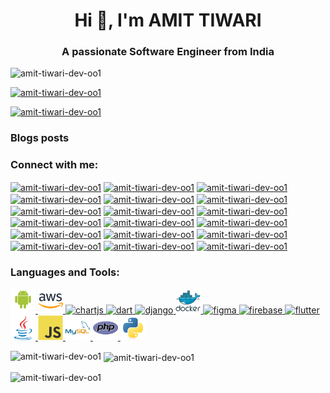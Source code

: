 <h1 align="center">Hi 👋, I'm AMIT TIWARI</h1>
<h3 align="center">A passionate Software Engineer from India</h3>

<p align="left"> <img src="https://komarev.com/ghpvc/?username=amit-tiwari-dev-oo1&label=Profile%20views&color=0e75b6&style=flat" alt="amit-tiwari-dev-oo1" /> </p>

<p align="left"> <a href="https://github.com/ryo-ma/github-profile-trophy"><img src="https://github-profile-trophy.vercel.app/?username=amit-tiwari-dev-oo1" alt="amit-tiwari-dev-oo1" /></a> </p>

<p align="left"> <a href="https://twitter.com/amit-tiwari-dev-oo1" target="blank"><img src="https://img.shields.io/twitter/follow/amit-tiwari-dev-oo1?logo=twitter&style=for-the-badge" alt="amit-tiwari-dev-oo1" /></a> </p>

### Blogs posts
<!-- BLOG-POST-LIST:START -->
<!-- BLOG-POST-LIST:END -->

<h3 align="left">Connect with me:</h3>
<p align="left">
<a href="https://codepen.io/amit-tiwari-dev-oo1" target="blank"><img align="center" src="https://raw.githubusercontent.com/rahuldkjain/github-profile-readme-generator/master/src/images/icons/Social/codepen.svg" alt="amit-tiwari-dev-oo1" height="30" width="40" /></a>
<a href="https://dev.to/amit-tiwari-dev-oo1" target="blank"><img align="center" src="https://raw.githubusercontent.com/rahuldkjain/github-profile-readme-generator/master/src/images/icons/Social/devto.svg" alt="amit-tiwari-dev-oo1" height="30" width="40" /></a>
<a href="https://twitter.com/amit-tiwari-dev-oo1" target="blank"><img align="center" src="https://raw.githubusercontent.com/rahuldkjain/github-profile-readme-generator/master/src/images/icons/Social/twitter.svg" alt="amit-tiwari-dev-oo1" height="30" width="40" /></a>
<a href="https://linkedin.com/in/amit-tiwari-dev-oo1" target="blank"><img align="center" src="https://raw.githubusercontent.com/rahuldkjain/github-profile-readme-generator/master/src/images/icons/Social/linked-in-alt.svg" alt="amit-tiwari-dev-oo1" height="30" width="40" /></a>
<a href="https://stackoverflow.com/users/amit-tiwari-dev-oo1" target="blank"><img align="center" src="https://raw.githubusercontent.com/rahuldkjain/github-profile-readme-generator/master/src/images/icons/Social/stack-overflow.svg" alt="amit-tiwari-dev-oo1" height="30" width="40" /></a>
<a href="https://codesandbox.com/amit-tiwari-dev-oo1" target="blank"><img align="center" src="https://raw.githubusercontent.com/rahuldkjain/github-profile-readme-generator/master/src/images/icons/Social/codesandbox.svg" alt="amit-tiwari-dev-oo1" height="30" width="40" /></a>
<a href="https://kaggle.com/amit-tiwari-dev-oo1" target="blank"><img align="center" src="https://raw.githubusercontent.com/rahuldkjain/github-profile-readme-generator/master/src/images/icons/Social/kaggle.svg" alt="amit-tiwari-dev-oo1" height="30" width="40" /></a>
<a href="https://fb.com/amit-tiwari-dev-oo1" target="blank"><img align="center" src="https://raw.githubusercontent.com/rahuldkjain/github-profile-readme-generator/master/src/images/icons/Social/facebook.svg" alt="amit-tiwari-dev-oo1" height="30" width="40" /></a>
<a href="https://instagram.com/amit-tiwari-dev-oo1" target="blank"><img align="center" src="https://raw.githubusercontent.com/rahuldkjain/github-profile-readme-generator/master/src/images/icons/Social/instagram.svg" alt="amit-tiwari-dev-oo1" height="30" width="40" /></a>
<a href="https://dribbble.com/amit-tiwari-dev-oo1" target="blank"><img align="center" src="https://raw.githubusercontent.com/rahuldkjain/github-profile-readme-generator/master/src/images/icons/Social/dribbble.svg" alt="amit-tiwari-dev-oo1" height="30" width="40" /></a>
<a href="https://www.behance.net/amit-tiwari-dev-oo1" target="blank"><img align="center" src="https://raw.githubusercontent.com/rahuldkjain/github-profile-readme-generator/master/src/images/icons/Social/behance.svg" alt="amit-tiwari-dev-oo1" height="30" width="40" /></a>
<a href="https://www.youtube.com/c/amit-tiwari-dev-oo1" target="blank"><img align="center" src="https://raw.githubusercontent.com/rahuldkjain/github-profile-readme-generator/master/src/images/icons/Social/youtube.svg" alt="amit-tiwari-dev-oo1" height="30" width="40" /></a>
<a href="https://www.codechef.com/users/amit-tiwari-dev-oo1" target="blank"><img align="center" src="https://cdn.jsdelivr.net/npm/simple-icons@3.1.0/icons/codechef.svg" alt="amit-tiwari-dev-oo1" height="30" width="40" /></a>
<a href="https://codeforces.com/profile/amit-tiwari-dev-oo1" target="blank"><img align="center" src="https://raw.githubusercontent.com/rahuldkjain/github-profile-readme-generator/master/src/images/icons/Social/codeforces.svg" alt="amit-tiwari-dev-oo1" height="30" width="40" /></a>
<a href="https://www.hackerearth.com/amit-tiwari-dev-oo1" target="blank"><img align="center" src="https://raw.githubusercontent.com/rahuldkjain/github-profile-readme-generator/master/src/images/icons/Social/hackerearth.svg" alt="amit-tiwari-dev-oo1" height="30" width="40" /></a>
<a href="https://auth.geeksforgeeks.org/user/amit-tiwari-dev-oo1" target="blank"><img align="center" src="https://raw.githubusercontent.com/rahuldkjain/github-profile-readme-generator/master/src/images/icons/Social/geeks-for-geeks.svg" alt="amit-tiwari-dev-oo1" height="30" width="40" /></a>
<a href="https://www.topcoder.com/members/amit-tiwari-dev-oo1" target="blank"><img align="center" src="https://raw.githubusercontent.com/rahuldkjain/github-profile-readme-generator/master/src/images/icons/Social/topcoder.svg" alt="amit-tiwari-dev-oo1" height="30" width="40" /></a>
<a href="/amit-tiwari-dev-oo1" target="blank"><img align="center" src="https://raw.githubusercontent.com/rahuldkjain/github-profile-readme-generator/master/src/images/icons/Social/rss.svg" alt="amit-tiwari-dev-oo1" height="30" width="40" /></a>
</p>

<h3 align="left">Languages and Tools:</h3>
<p align="left"> <a href="https://developer.android.com" target="_blank" rel="noreferrer"> <img src="https://raw.githubusercontent.com/devicons/devicon/master/icons/android/android-original-wordmark.svg" alt="android" width="40" height="40"/> </a> <a href="https://aws.amazon.com" target="_blank" rel="noreferrer"> <img src="https://raw.githubusercontent.com/devicons/devicon/master/icons/amazonwebservices/amazonwebservices-original-wordmark.svg" alt="aws" width="40" height="40"/> </a> <a href="https://www.chartjs.org" target="_blank" rel="noreferrer"> <img src="https://www.chartjs.org/media/logo-title.svg" alt="chartjs" width="40" height="40"/> </a> <a href="https://dart.dev" target="_blank" rel="noreferrer"> <img src="https://www.vectorlogo.zone/logos/dartlang/dartlang-icon.svg" alt="dart" width="40" height="40"/> </a> <a href="https://www.djangoproject.com/" target="_blank" rel="noreferrer"> <img src="https://cdn.worldvectorlogo.com/logos/django.svg" alt="django" width="40" height="40"/> </a> <a href="https://www.docker.com/" target="_blank" rel="noreferrer"> <img src="https://raw.githubusercontent.com/devicons/devicon/master/icons/docker/docker-original-wordmark.svg" alt="docker" width="40" height="40"/> </a> <a href="https://www.figma.com/" target="_blank" rel="noreferrer"> <img src="https://www.vectorlogo.zone/logos/figma/figma-icon.svg" alt="figma" width="40" height="40"/> </a> <a href="https://firebase.google.com/" target="_blank" rel="noreferrer"> <img src="https://www.vectorlogo.zone/logos/firebase/firebase-icon.svg" alt="firebase" width="40" height="40"/> </a> <a href="https://flutter.dev" target="_blank" rel="noreferrer"> <img src="https://www.vectorlogo.zone/logos/flutterio/flutterio-icon.svg" alt="flutter" width="40" height="40"/> </a> <a href="https://www.java.com" target="_blank" rel="noreferrer"> <img src="https://raw.githubusercontent.com/devicons/devicon/master/icons/java/java-original.svg" alt="java" width="40" height="40"/> </a> <a href="https://developer.mozilla.org/en-US/docs/Web/JavaScript" target="_blank" rel="noreferrer"> <img src="https://raw.githubusercontent.com/devicons/devicon/master/icons/javascript/javascript-original.svg" alt="javascript" width="40" height="40"/> </a> <a href="https://www.mysql.com/" target="_blank" rel="noreferrer"> <img src="https://raw.githubusercontent.com/devicons/devicon/master/icons/mysql/mysql-original-wordmark.svg" alt="mysql" width="40" height="40"/> </a> <a href="https://www.php.net" target="_blank" rel="noreferrer"> <img src="https://raw.githubusercontent.com/devicons/devicon/master/icons/php/php-original.svg" alt="php" width="40" height="40"/> </a> <a href="https://www.python.org" target="_blank" rel="noreferrer"> <img src="https://raw.githubusercontent.com/devicons/devicon/master/icons/python/python-original.svg" alt="python" width="40" height="40"/> </a> </p>

<p><img align="left" src="https://github-readme-stats.vercel.app/api/top-langs?username=amit-tiwari-dev-oo1&show_icons=true&locale=en&layout=compact" alt="amit-tiwari-dev-oo1" /></p>

<p>&nbsp;<img align="center" src="https://github-readme-stats.vercel.app/api?username=amit-tiwari-dev-oo1&show_icons=true&locale=en" alt="amit-tiwari-dev-oo1" /></p>

<p><img align="center" src="https://github-readme-streak-stats.herokuapp.com/?user=amit-tiwari-dev-oo1&" alt="amit-tiwari-dev-oo1" /></p>
